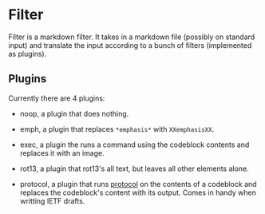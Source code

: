 # Filter

Filter is a markdown filter. It takes in a markdown file (possibly on standard input) and translate
the input according to a bunch of filters (implemented as plugins).

## Plugins

Currently there are 4 plugins:

*  noop, a plugin that does nothing.

*  emph, a plugin that replaces `*emphasis*` with `XXemphasisXX`.

*  exec, a plugin the runs a command using the codeblock contents and replaces it with an image.

*  rot13, a plugin that rot13's all text, but leaves all other elements alone.

*  protocol, a plugin that runs [protocol](http://www.luismg.com/protocol/) on the contents of a
   codeblock and replaces the codeblock's content with its output. Comes in handy when writting IETF
   drafts.
